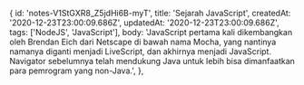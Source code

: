 {
    id: 'notes-V1StGXR8_Z5jdHi6B-myT',
    title: 'Sejarah JavaScript',
    createdAt: '2020-12-23T23:00:09.686Z',
    updatedAt: '2020-12-23T23:00:09.686Z',
    tags: ['NodeJS', 'JavaScript'],
    body: 'JavaScript pertama kali dikembangkan oleh Brendan Eich dari Netscape di bawah nama Mocha, yang nantinya namanya diganti menjadi LiveScript, dan akhirnya menjadi JavaScript. Navigator sebelumnya telah mendukung Java untuk lebih bisa dimanfaatkan para pemrogram yang non-Java.',
   },